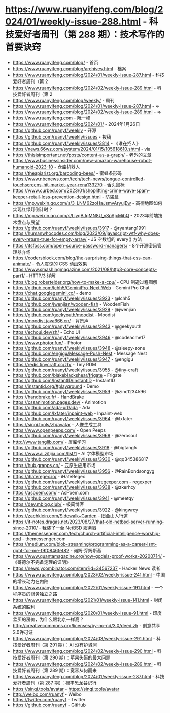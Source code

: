 # https://www.ruanyifeng.com/blog/2024/01/weekly-issue-288.html - 科技爱好者周刊（第 288 期）：技术写作的首要诀窍

- https://www.ruanyifeng.com/blog/ - 首页
- https://www.ruanyifeng.com/blog/archives.html - 档案
- https://www.ruanyifeng.com/blog/2024/01/weekly-issue-287.html - 科技爱好者周刊（第 2
- https://www.ruanyifeng.com/blog/2024/02/weekly-issue-289.html - 科技爱好者周刊（第 2
- https://www.ruanyifeng.com/blog/weekly/ - 周刊
- https://www.ruanyifeng.com/blog/2024/01/weekly-issue-287.html - ⇐
- https://www.ruanyifeng.com/blog/2024/02/weekly-issue-289.html - ⇒
- https://www.ruanyifeng.com - 阮一峰
- https://www.ruanyifeng.com/blog/2024/01/ - 2024年1月26日
- https://github.com/ruanyf/weekly - 开源
- https://github.com/ruanyf/weekly/issues - 投稿
- https://github.com/ruanyf/weekly/issues/3814 - 《谁在招人》
- https://news.66wz.com/system/2024/01/15/105618610.shtml - via
- https://thisisimportant.net/posts/content-as-a-graph/ - 老外的文章
- https://www.businessinsider.com/new-amazon-warehouse-robot-humanoid-2023-10 - 仓库机器人
- https://theapiarist.org/barcoding-bees/ - 蜜蜂条形码
- https://www.nbcnews.com/tech/tech-news/tongue-controlled-touchscreens-hit-market-year-rcna133270 - 舌头鼠标
- https://www.curbed.com/2023/01/shoplifting-crime-wave-spam-keeper-retail-loss-prevention-design.html - 防盗盒
- https://mp.weixin.qq.com/s/3_LNM62zoHaJsmvAryujEw - 高德地图如何实现红绿灯倒计时？
- https://mp.weixin.qq.com/s/LiygBJqMN8U_vSpAjxMibQ - 2023年前端技术盘点与展望
- https://github.com/ruanyf/weekly/issues/3917 - @ryantang1991
- https://humanwhocodes.com/blog/2023/09/javascript-wtf-why-does-every-return-true-for-empty-array/ - JS 空数组的 every() 方法
- https://itsfoss.com/open-source-password-managers/ - 8个开源密码管理器介绍
- https://codersblock.com/blog/the-surprising-things-that-css-can-animate/ - 令人震惊的 CSS 动画效果
- https://www.smashingmagazine.com/2021/08/http3-core-concepts-part1/ - HTTP/3 详解
- https://blog.robertelder.org/how-to-make-a-cpu/ - CPU 制造过程图解
- https://github.com/lchh5/GeminiPro-Next-Web - Gemini Pro Chat
- https://chat.googlegemini.co/ - demo
- https://github.com/ruanyf/weekly/issues/3923 - @lchh5
- https://github.com/jwenjian/wooden-fish - WoodenFish
- https://github.com/ruanyf/weekly/issues/3929 - @jwenjian
- https://github.com/geekyouth/moodist - Moodist
- https://moodist.java666.cn/ - 背景声
- https://github.com/ruanyf/weekly/issues/3943 - @geekyouth
- https://echoui.dev/zh/ - Echo UI
- https://github.com/ruanyf/weekly/issues/3946 - @codeacme17
- https://www.photor.fun/ - Photor
- https://github.com/ruanyf/weekly/issues/3948 - @sleepy-zone
- https://github.com/engigu/Message-Push-Nest - Message Nest
- https://github.com/ruanyf/weekly/issues/3947 - @engigu
- https://redis.tinycraft.cc/zh/ - Tiny RDM
- https://github.com/ruanyf/weekly/issues/3955 - @tiny-craft
- https://github.com/blakeblackshear/frigate - Frigate
- https://github.com/InstantID/InstantID - InstantID
- https://instantid.org/#playground - Demo
- https://github.com/ruanyf/weekly/issues/3959 - @zinc1234596
- https://handbrake.fr/ - HandBrake
- https://cssanimotion.pages.dev/ - Animotion
- https://github.com/ada-url/ada - Ada
- https://github.com/lxfater/inpaint-web - Inpaint-web
- https://github.com/ruanyf/weekly/issues/3964 - @lxfater
- https://sinqi.tools/zh/avatar - 人像生成工具
- https://www.openpeeps.com/ - Open Peeps
- https://github.com/ruanyf/weekly/issues/3968 - @zerosoul
- http://www.tanglib.com/ - 唐库学习
- https://github.com/ruanyf/weekly/issues/3918 - @bigtang5
- https://www.ai.zitijia.com/list/1 - AI 字体模型市场
- https://github.com/ruanyf/weekly/issues/3930 - @qq345386817
- https://hub.grapps.cn/ - 云原生应用市场
- https://github.com/ruanyf/weekly/issues/3956 - @RainBondsongyg
- https://ihateregex.io/ - iHateRegex
- https://github.com/ruanyf/weekly/issues/regexper.com - regexper
- https://github.com/ruanyf/weekly/issues/3938 - @zkerhcy
- https://aspoem.com/ - AsPoem.com
- https://github.com/ruanyf/weekly/issues/3941 - @meetqy
- https://dev.mblog.club/ - 极简博客
- https://github.com/ruanyf/weekly/issues/3922 - @kingwrcy
- https://zachklein.com/Sidewalk+Garden - 旧金山人行道
- https://it-notes.dragas.net/2023/08/27/that-old-netbsd-server-running-since-2010/ - 我装了一台 NetBSD 服务器
- https://themessenger.com/tech/church-artificial-intelligence-worship-god - themessenger.com
- https://medium.com/blob-streaming/programming-as-a-career-isnt-right-for-me-f9f0846fef82 - 诺姆·乔姆斯基
- https://www.quantamagazine.org/how-godels-proof-works-20200714/ - 《哥德尔不完备定理的证明》
- https://news.ycombinator.com/item?id=34567237 - Hacker News 读者
- https://www.ruanyifeng.com/blog/2023/02/weekly-issue-241.html - 中国的增长动力在内陆
- https://www.ruanyifeng.com/blog/2022/01/weekly-issue-191.html - 一个程序员的财务独立之路
- https://www.ruanyifeng.com/blog/2021/01/weekly-issue-141.html - 封闭系统的胜利
- https://www.ruanyifeng.com/blog/2020/01/weekly-issue-91.html - 印度孟买的房价，为什么跟北京一样高？
- http://creativecommons.org/licenses/by-nc-nd/3.0/deed.zh - 创意共享3.0许可证
- https://www.ruanyifeng.com/blog/2024/03/weekly-issue-291.html - 科技爱好者周刊（第 291 期）：AI 没有护城河
- https://www.ruanyifeng.com/blog/2024/02/weekly-issue-290.html - 科技爱好者周刊（第 290 期）：苹果头盔的最大问题
- https://www.ruanyifeng.com/blog/2024/02/weekly-issue-289.html - 科技爱好者周刊（第 289 期）：宽容从何而来
- https://www.ruanyifeng.com/blog/2024/01/weekly-issue-287.html - 科技爱好者周刊（第 287 期）：禄丰恐龙谷记行
- https://sinqi.tools/avatar - https://sinqi.tools/avatar
- http://weibo.com/ruanyf - Weibo
- https://twitter.com/ruanyf - Twitter
- https://github.com/ruanyf - GitHub